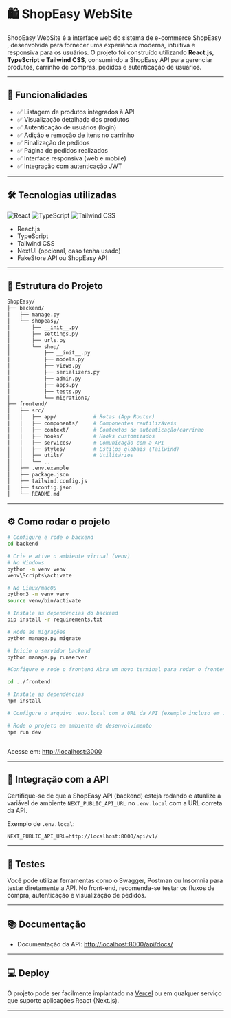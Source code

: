 # 🛍️ ShopEasy WebSite

ShopEasy WebSite é a interface web do sistema de e-commerce ShopEasy , desenvolvida para fornecer uma experiência moderna, intuitiva e responsiva para os usuários. O projeto foi construído utilizando **React.js**, **TypeScript** e **Tailwind CSS**, consumindo a ShopEasy API para gerenciar produtos, carrinho de compras, pedidos e autenticação de usuários.

---

## 🚀 Funcionalidades

- ✅ Listagem de produtos integrados à API
- ✅ Visualização detalhada dos produtos
- ✅ Autenticação de usuários (login)
- ✅ Adição e remoção de itens no carrinho
- ✅ Finalização de pedidos
- ✅ Página de pedidos realizados
- ✅ Interface responsiva (web e mobile)
- ✅ Integração com autenticação JWT

---

## 🛠️ Tecnologias utilizadas

![React](https://img.shields.io/badge/React-20232A?style=for-the-badge&logo=react&logoColor=61DAFB)
![TypeScript](https://img.shields.io/badge/TypeScript-3178C6?style=for-the-badge&logo=typescript&logoColor=white)
![Tailwind CSS](https://img.shields.io/badge/Tailwind_CSS-38B2AC?style=for-the-badge&logo=tailwind-css&logoColor=white)

- React.js
- TypeScript
- Tailwind CSS
- NextUI (opcional, caso tenha usado)
- FakeStore API ou ShopEasy API

---

## 📁 Estrutura do Projeto

```bash
ShopEasy/
├── backend/
│   ├── manage.py
│   └── shopeasy/
│       ├── __init__.py
│       ├── settings.py
│       ├── urls.py
│       └── shop/
│           ├── __init__.py
│           ├── models.py
│           ├── views.py
│           ├── serializers.py
│           ├── admin.py
│           ├── apps.py
│           ├── tests.py
│           └── migrations/
├── frontend/
│   ├── src/
│   │   ├── app/            # Rotas (App Router)
│   │   ├── components/     # Componentes reutilizáveis
│   │   ├── context/        # Contextos de autenticação/carrinho
│   │   ├── hooks/          # Hooks customizados
│   │   ├── services/       # Comunicação com a API
│   │   ├── styles/         # Estilos globais (Tailwind)
│   │   ├── utils/          # Utilitários
│   │   └── ...
│   ├── .env.example
│   ├── package.json
│   ├── tailwind.config.js
│   ├── tsconfig.json
│   └── README.md
```

---

## ⚙️ Como rodar o projeto

```bash
# Configure e rode o backend
cd backend

# Crie e ative o ambiente virtual (venv)
# No Windows
python -m venv venv
venv\Scripts\activate

# No Linux/macOS
python3 -m venv venv
source venv/bin/activate

# Instale as dependências do backend
pip install -r requirements.txt

# Rode as migrações
python manage.py migrate

# Inicie o servidor backend
python manage.py runserver

#Configure e rode o frontend Abra um novo terminal para rodar o frontend

cd ../frontend

# Instale as dependências
npm install

# Configure o arquivo .env.local com a URL da API (exemplo incluso em .env.example)

# Rode o projeto em ambiente de desenvolvimento
npm run dev



```

Acesse em: [http://localhost:3000](http://localhost:3000)

---

## 🔗 Integração com a API

Certifique-se de que a ShopEasy API (backend) esteja rodando e atualize a variável de ambiente `NEXT_PUBLIC_API_URL` no `.env.local` com a URL correta da API.

Exemplo de `.env.local`:

```
NEXT_PUBLIC_API_URL=http://localhost:8000/api/v1/
```

---

## 🧪 Testes

Você pode utilizar ferramentas como o Swagger, Postman ou Insomnia para testar diretamente a API. No front-end, recomenda-se testar os fluxos de compra, autenticação e visualização de pedidos.

---

## 📚 Documentação

- Documentação da API: [http://localhost:8000/api/docs/](http://localhost:8000/api/docs/)

---

## 💻 Deploy

O projeto pode ser facilmente implantado na [Vercel](https://vercel.com/) ou em qualquer serviço que suporte aplicações React (Next.js).

---
